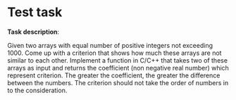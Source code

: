 # Test task

**Task description**:
 
Given two arrays with equal number of positive integers not exceeding 1000. Сome up with a criterion that shows how much these arrays are not similar to each other. Implement a function in C/C++ that takes two of these arrays as input and returns the coefficient (non negative real number) which represent criterion. The greater the coefficient, the greater the difference between the numbers. The criterion should not take the order of numbers in to the consideration.

